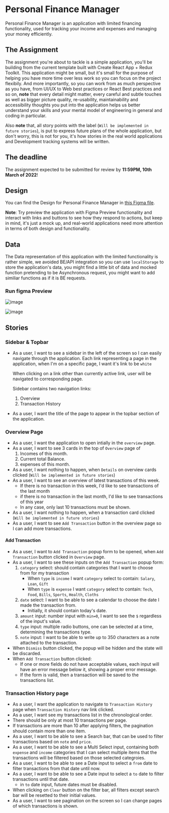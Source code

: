 # Personal Finance Manager

Personal Finance Manager is an application with limited financing functionality, used for tracking your income and expenses and managing your money efficiently.

## The Assignment

The assignment you're about to tackle is a simple application, you'll be building from the current template built with Create React App + Redux Toolkit.
This application might be small, but it's small for the purpose of helping you have more time over less work so you can focus on the project flexibily.
And more importantly, so you can work from as much perspective as you have, from UI/UX to Web best practices or React Best practices and so on, **note**
that every detail might matter, every careful and subtle touches as well as bigger picture quality, re-usability, maintainability and accessibility thoughts
you put into the application helps us better understand your skills and your mental model of engineering in general and coding in particular.

Also **note** that, all story points with the label (`Will be implemented in future stories`), is put to express future plans of the whole application,
but don't worry, this is not for you, it's how stories in the real world applications and Development tracking systems will be written.

## The deadline

The assignment expected to be submitted for review by **11:59PM, 10th March of 2022**!


## Design

You can find the Design for Personal Finance Manager in [this Figma file](https://www.figma.com/file/dJUAWU41JCpAPl0rRDGCx3/Money-Manager?node-id=0%3A1).

**Note**: Try preview the application with Figma Preview functionality and interact with links and buttons to see how they respond
to actions, but keep in mind, it's just a mock up, and real-world applications need more attention in terms of both design and functionality.

## Data

The Data representation of this application with the limited functionality is rather simple, we avoided BE/API integration so you can use `localStorage`
to store the application's data, you might find a little bit of data and mocked function pretending to be Asynchronous request, you might want to add similiar
functions as if it is BE requests.

### Run figma Preview

![image](https://user-images.githubusercontent.com/41629832/154848791-107fea0d-f211-42d0-a5a7-646ca970d88d.png)

![image](https://user-images.githubusercontent.com/41629832/154848837-d53bf2fd-e721-4f78-8858-22d07cb36c43.png)


## Stories

### Sidebar & Topbar

- As a user, I want to see a sidebar in the left of the screen so I can easily navigate through the application.
  Each link representing a page in the application, when I'm on a specific page, I want it's link to be `white`
  
  When clicking on a link other than currently active link, user will be navigated to corresponding page.

  Sidebar contains two navigation links:
  1. Overview
  2. Transaction History

- As a user, I want the title of the page to appear in the topbar section of the application.

### Overview Page

- As a user, I want the application to open intially in the `overview` page.
- As a user, I want to see 3 cards in the top of `Overview` page of
  1. Incomes of this month.
  2. Current total Balance.
  3. expenses of this month.
- As a user, I want nothing to happen, when `Details` on overview cards clicked (`Will be implemented in future stories`)
- As a user, I want to see an overview of latest transactions of this week.
  - If there is no transaction in this week, I'd like to see transactions of the last month
  - if there is no transaction in the last month, I'd like to see transactions of this year
  - In any case, only last 10 transactions must be shown.
- As a user, I want nothing to happen, when a transaction card clicked (`Will be implemented in future stories`)
- As a user, I want to see `Add Transaction` button in the overview page so I can add more transactions.

#### Add Transaction

- As a user, I want to `Add Transaction` popup form to be opened, when `Add Transaction` button clicked in `Overview` page.
- As a user, I want to see these inputs on the `Add Transaction` popup form:
  1. `category` select: should contain categories that I want to choose from for my transaction
     - When `type` is `income` I want `category` select to contain: `Salary`, `Loan`, `Gift`
     - When `type` is `expense` I want `category` select to contain: `Tech`, `Food`, `Bills`, `Sports`, `Health`, `Cloths`
  2. `date` select: I want to be able to see a calendar to choose the date I made the transaction from.
     - Initially, it should contain today's date.
  3. `amount` input: number input with `min=0`, I want to see the `$` regardless of the input's value.
  4. `type` input: multiple radio buttons, one can be selected at a time, determining the transactions type.
  5. `note` input: I want to be able to write up to 350 characters as a note attached to the transaction.
- When `Dismiss` button clicked, the popup will be hidden and the state will be discarded.
- When `Add Transaction` button clicked: 
  - If one or more fields do not have acceptable values, each input will have an error message below it, showing a proper error message.
  - If the form is valid, then a transaction will be saved to the transactions list.

### Transaction History page

- As a user, I want the application to navigate to `Transaction History` page when `Transaction History` nav link clicked.
- As a user, I want see my transactions list in the chronological order.
- There should be only at most 10 transactions per page.
- If transactions are more than 10 after applying filters, the pagination should contain more than one item.
- As a user, I want to be able to see a Search bar, that can be used to filter transactions based on `note` and `price`.
- As a user, I want to be able to see a Multi Select input, containing both `expense` and `income` categories that I can select
  multiple items that the transactions will be filtered based on those selected categroies.
- As a user, I want to be able to see a Date input to select a `from` date to filter transactions from that date until now.
- As a user, I want to be able to see a Date input to select a `to` date to filter transactions until that date.
  - in `to` date input, future dates must be disabled.
- When clicking on `Clear` button on the filter bar, all filters except search bar will be resetted to their initial values.
- As a user, I want to see pagination on the screen so I can change pages of which transactions is shown. 
